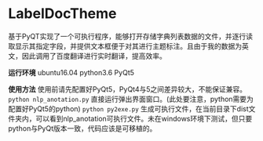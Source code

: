 # LabelDocTheme
基于PyQT实现了一个可执行程序，能够打开存储字典列表数据的文件，并逐行读取显示其指定字段，并提供文本框便于对其进行主题标注。且由于我的数据为英文，因此调用了百度翻译进行实时翻译，提高效率。

**运行环境**
ubuntu16.04 python3.6 PyQt5

**使用方法**
使用前请先配置好PyQt5，PyQt4与5之间差异较大，不能保证兼容。
```python nlp_anotation.py``` 直接运行弹出界面窗口。(此处要注意，python需要为配置好PyQt5的python)
```python py2exe.py``` 生成可执行文件，在当前目录下dist文件夹内，可以看到nlp_anotation可执行文件。未在windows环境下测试，但只要python与PyQt版本一致，代码应该是可移植的。
